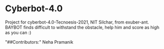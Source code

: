 # Cyberbot-4.0
Project for cyberbot-4.0-Tecnoesis-2021, NIT Silchar, from exuber-ant.
BAYBOT finds difficult to withstand the obstacle, help him and score as high as you can :)<br>

"##Contributors:"
Neha Pramanik
